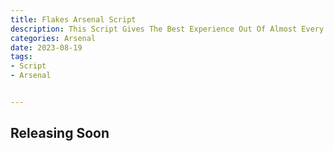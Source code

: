 ```yaml
---
title: Flakes Arsenal Script
description: This Script Gives The Best Experience Out Of Almost Every Arsenal Script Having Many Features That Paid Scripts Have But All For Free 
categories: Arsenal
date: 2023-08-19
tags: 
- Script
- Arsenal


---
```



## Releasing Soon 
